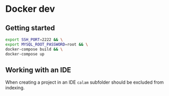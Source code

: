 # Docker dev

## Getting started
```bash
export SSH_PORT=2222 && \
export MYSQL_ROOT_PASSWORD=root && \
docker-compose build && \
docker-compose up
```

## Working with an IDE
When creating a project in an IDE `calam` subfolder should be excluded from indexing.
